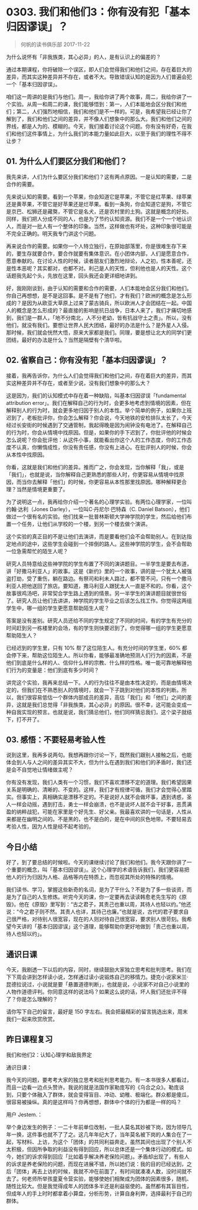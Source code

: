 # 0303. 我们和他们3：你有没有犯「基本归因谬误」？
> 何帆的读书俱乐部
2017-11-22

为什么说怀有「非我族类，其心必异」的人，是有认识上的偏差的？

通过本期课程，你将破除一个误区，即人们会觉得我们和他们之间，存在着巨大的差异，而其实这种差异并不存在，或者不大。导致错误认知的是因为人们普遍会犯一个「基本归因谬误」。

咱们这一周讲的是我们与他们。周一，我给你讲了两个故事，周二，我给你讲了一个实验。从周一和周二的课，我们能够悟到：第一，人们本能地会区分我们和他们；第二，人们强烈地相信，我们和他们是不一样的。可是，我希望我已经让你了解到了，我们和他们之间的差异，并不像人们想象中的那么大。我们和他们之间的界线，都是人为的、模糊的。今天，我们接着讨论这个问题。你有没有好奇，在我们和他们这件事情上，为什么我们的本能力量如此巨大，以至于我们的理性不得不让步？

## 01. 为什么人们要区分我们和他们？

我先来讲，人们为什么要区分我们和他们？这有两点原因。一是认知的需要，二是合作的需要。

先来说认知的需要。看到一个苹果，你会知道它是苹果，不管它是红苹果、绿苹果还是黄苹果，不管它是好苹果还是烂苹果。看到一条狗，你会知道它是狗，不管它是京巴、松狮还是藏獒，不管它是名犬，还是农村里的土狗。这就是概念的好处。同样，我们把人分成不同的人，也是为了节约认知资源。我们不是一个一个地认识人，而是对一批人有一个整体的印象。当然，这样做也有坏处，这种印象很可能是不完全正确的。明天我专门讲这个问题。

再来说合作的需要。如果你一个人特立独行，在原始部落里，你是很难生存下来的，要生存就要合作，要合作就要有集体意识。在小团体内部，人们是愿意合作，愿意奉献的。在讨论人性的时候，读者朋友们激烈地辩论，人之初，性本善呢，还是性本恶呢？其实都对，也都不对。利己是人的天性，但利他也是人的天性。这个话题我先起个头，先放在这里，回头我还会更详细地讲到。

好，我刚刚谈到，由于认知的需要和合作的需要，人们本能地会区分我们和他们。你自己再想想，是不是这回事。是不是有了他们，才有我们？欧洲的概念是怎么形成的？是因为从欧亚大草原上过来了蒙古骑兵，所以欧洲人才会团结在一起。中国人的概念是怎么形成的？最直接的影响是抗日战争，日本人来了，我们才痛切地感到，我们是一群人，「地不分南北，人不分老幼，皆有抗战守土之责」。所以，没有他们，就没有我们。要想让世界人民大团结，最好的办法是什么？是外星人入侵。那时候，我们就会恍然大悟，原来大家都是我们。同理，要是想让北大的同学们更团结，最好的办法是什么？当然是隔壁有个清华啦。

## 02. 省察自己：你有没有犯「基本归因谬误」？

接着，我再告诉你，为什么人们会觉得我们和他们之间，存在着巨大的差异，而其实这种差异并不存在，或者至少说，没有我们想象中的那么大？

这是因为，我们的认知模式中存在着一种缺陷，叫基本归因谬误「fundamental attribution error」。我们在解释自己的行为时，会更多地考虑到情境的因素，但在解释别人的行为时，就会更多地归因于别人的本性。举个简单的例子，如果你上班迟到了，老板批评你，你会怎么解释？你会说，今天地铁的安检排队太长了，今天经过长安街的时候遇到了交通管制，我起得晚是因为闹钟没有电池了。在解释自己的行为时，你会从情境中找原因。但是，如果你的手下迟到了，你批评他的时候会怎么说呢？你会批评他：从这件小事，就能看出你这个人的工作态度，你的工作态度不认真，你懒惰成性，你没有责任感，你没有上进心。在批评别人的时候，你会从本性中找原因。

你看，这就是我们和他们的差异。推而广之，你会发现，当你解释「我」，或是「我们」，也就是说，当你解释自己更熟悉的那些人时，你更容易从情境中找原因，而当你去解释「他们」的时候，你更容易从本性那里找原因。哪种解释更合理？当然是情境更重要了。

为了说明这一点，我再给你介绍一个著名的心理学实验。有两位心理学家，一位叫约翰·达利（Jones Darley），一位叫C·丹尼尔·巴特森（C. Daniel Batson），他们做过一个很有名的实验。他们找来一批普林斯顿大学神学院的学生，然后给他们布置一个任务，让他们从学校的一个楼，到另一个楼去做个演讲。

这个实验的真正目的不是让他们去演讲，而是要看他们会不会帮助别人。在到达指定地点的途中，这些学生会碰到一个摔倒的路人。这些神学院的学生，会不会帮助一位急需帮忙的陌生人呢？

研究人员特意给这些神学院的学生布置了不同的演讲题目。一半学生是要去布道，讲「好撒马利亚人」的故事。这是《新约》里的一个故事，讲的是一个犹太人被强盗打劫，受了重伤，躺在路边。有祭司和利未人路过，都不管不问，只有一个撒马利亚人把他送回了旅店。要知道，撒马利亚人跟犹太人一直是不和的。你看，这个故事很鸡汤吧，非常契合学生路上遇到的情景。另一半学生的演讲题目就很世俗了。研究人员让他们去讲讲，神学院的学生毕业之后该怎么找工作。你觉得这两组学生中，哪一组的学生更愿意帮助陌生人呢？

答案是没有差别。研究人员还给不同的学生规定了不同的时间，有的学生有充分的时间赶到另一栋楼里的会场，有的学生则快要迟到了。你觉得哪一组的学生更愿意帮助陌生人？

已经迟到的学生里，只有 10% 帮了这位陌生人。有充分时间的学生里，60% 都会停下来，帮助这位陌生人。所以你看，能够最准确地预测人们行为的因素，不是他们到底是什么样的人、信仰什么样的宗教、什么样的性格。唯一能可靠地解释他们行为的变量是：他们到底有多少时间？

讲完这个实验，我再来总结一下。人的行为往往不是由本性决定的，而是由情境决定的，但我们在不熟悉别人的情境时，就会一下子跳到对他们的本性的判断。所以，我们很容易低估一个群体内部成员的差异，高估「我们」和「他们」之间的差异，这就是我们总觉得「非我族类，其心必异」的原因。很不幸，这可能会变成一种自我实现的预言。也就是说，我们猜忌他们，他们同样猜忌我们，这个梁子就结下，打不开了。

## 03. 感悟：不要轻易考验人性

说到这里，我再多说两句。我想再跟你讨论一下，既然我们跟别人接触之后，也能体会到人与人之间的差异其实不大，但为什么在遇到我们和他们的矛盾时，我们还是会不自觉地让情绪做主呢？

你有没有发现，我们人类有一个习惯，我们不喜欢漂移不定的道理。我们希望因果关系是明确的、清晰的、不变的。这样，我们才有规律可循，我们才会觉得心里踏实。但事实上，真相确实是漂移不定的。不是说好人就不会做坏事，遇到诱惑，圣人一样会动摇，遇到打击，勇士一样会崩溃，也不是说坏人就不会干好事，恶贯满盈的纳粹战犯，可能在家里是个好先生、好父亲。我最喜欢讲的一句话是，人性从来都是在幽明之间的。不是黑的，也不是白的，是在中间的灰色地带。不要轻易去考验人性，因为人性是经不起考验的。

## 今日小结

好了，到了要总结的时候啦。今天的课继续讨论了我们和他们。我今天跟你讲了一个重要的概念，叫「基本归因谬误」。这个心理学的术语告诉我们，我们更容易把他人的行为归因为人格、品格等内在特质上，而忽视其所处的特殊的情境。

我们读书、学习，掌握这些新奇的名词，是为了干什么？不是为了多一些谈资，而是为了自己的人生修炼。听完今天的课，你一定要再去读读韩愈老先生写的《原毁》。他在《原毁》里写到：“古之君子，其责己也重以周，其待人也轻以约。”他还说：“今之君子则不然。其责人也详，其待己也廉。”也就是说，古代的君子要求自己很严格，对待别人很宽容，现在的人则对待自己很宽容，要求别人很苛刻。我希望今天讲的「基本归因谬误」这个道理，能够帮助你更好地做到「责己也重以周，待人也轻以约」。

## 通识日课

今天，我剧透一下以后的内容，同时，继续鼓励大家独立思考和批判思考。我们在下下周会讲到怎样读小说，怎样通过读小说锻炼自己的移情力。捷克小说家米兰·昆德拉说过，小说就是要「悬置道德判断」，也就是说，小说家不对自己小说里的人物作道德评判。你同意这样的说法吗？如果这么说的话，坏人我们还批评不得了？你是怎么理解的？

请你写下自己的留言，最好是 150 字左右。我会把最精彩的留言挑选出来，周末我们一起来欣赏欣赏。

## 昨日课程复习

我们和他们2：认知心理学和敌我界定

通识日课：

我今天的问题，要考考大家的独立思考和批判思考能力。有一本书很多人都看过，而且一边看一边点头赞许。我说的就是法国作家勒庞写的《乌合之众》。勒庞谈到，只要个体融入了群体，就会变得盲目、冲动、幼稚、极端化。群众都是傻瓜，很容易被操纵。真的是这样吗？你再想想，群体中个体的行为都是一样的吗？

用户 Jestem.：

举个身边发生的例子：一二十年前单位改制，一批人莫名其妙被下岗，因为领导几年一换，这件事也就不了了之。这几年年纪大了，当年莫名被下岗的人集合在了一起，写材料、上访，为这个「团体」的共同利益奔走。虽然其间也出现了个别人不太积极，但因所争取的利益没有得到回应，所以总体还是一个集体行动的模式。如今，她们的诉求得到回应「比如着手解决养老保险问题」。矛盾却出现了，有些人的诉求是养老保险的问题，而现在进展不错，所以她们说：我的目的已经达到，之后「团体」再去上访的时候，我就不冲在前面了，有时间就凑凑人数，没时间就不去了。何老师所举孩童夏令营实验，能够使她们相聚成为团体的因素很多，随机、随性比较大。但是我觉得成年人的团体多半还是利益驱使的。虽然都有其盲目性，但成年人的手上时时都拿着小算盘，分析形势，计算自身利弊，选择最利于自己的群体。



